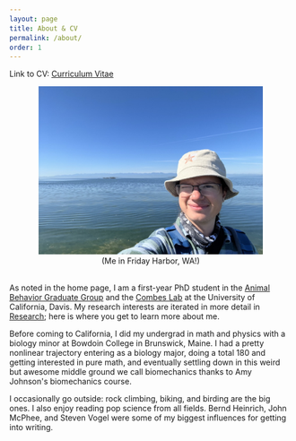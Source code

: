 ```yaml
---
layout: page
title: About & CV
permalink: /about/
order: 1
---
```


Link to CV: [Curriculum Vitae](/images/bradynicholsCV.pdf)


<div style="text-align: center;">
<img src="/images/me_falsebay.jpeg" alt="Brady!" width="400"/>
<br>
(Me in Friday Harbor, WA!)
</div>

<br>

As noted in the home page, I am a first-year PhD student in the [Animal Behavior Graduate Group](https://anb.ucdavis.edu/) and the [Combes Lab](https://combeslab.faculty.ucdavis.edu/) at the University of California, Davis. My research interests are iterated in more detail in [Research](../research); here is where you get to learn more about me.

Before coming to California, I did my undergrad in math and physics with a biology minor at Bowdoin College in Brunswick, Maine. I had a pretty nonlinear trajectory entering as a biology major, doing a total 180 and getting interested in pure math, and eventually settling down in this weird but awesome middle ground we call biomechanics thanks to Amy Johnson's biomechanics course. 

I occasionally go outside: rock climbing, biking, and birding are the big ones. I also enjoy reading pop science from all fields. Bernd Heinrich, John McPhee, and Steven Vogel were some of my biggest influences for getting into writing.